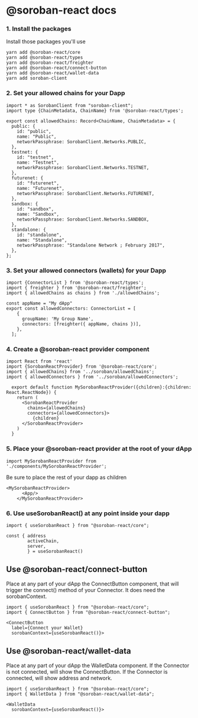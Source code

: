 # @soroban-react docs


### 1. Install the packages
Install those packages you'll use
```
yarn add @soroban-react/core
yarn add @soroban-react/types
yarn add @soroban-react/freighter
yarn add @soroban-react/connect-button
yarn add @soroban-react/wallet-data
yarn add soroban-client
```
### 2. Set your allowed chains for your Dapp
```
import * as SorobanClient from "soroban-client";
import type {ChainMetadata, ChainName} from '@soroban-react/types';

export const allowedChains: Record<ChainName, ChainMetadata> = {
  public: {
    id: "public",
    name: "Public",
    networkPassphrase: SorobanClient.Networks.PUBLIC,
  },
  testnet: {
    id: "testnet",
    name: "Testnet",
    networkPassphrase: SorobanClient.Networks.TESTNET,
  },
  futurenet: {
    id: "futurenet",
    name: "Futurenet",
    networkPassphrase: SorobanClient.Networks.FUTURENET,
  },
  sandbox: {
    id: "sandbox",
    name: "Sandbox",
    networkPassphrase: SorobanClient.Networks.SANDBOX,
  },
  standalone: {
    id: "standalone",
    name: "Standalone",
    networkPassphrase: "Standalone Network ; February 2017",
  },
};
```

### 3. Set your allowed connectors (wallets) for your Dapp
```
import {ConnectorList } from '@soroban-react/types';
import { freighter } from '@soroban-react/freighter';
import { allowedChains as chains } from './allowedChains';

const appName = "My dApp"
export const allowedConnectors: ConnectorList = [
    {
      groupName: 'My Group Name',
      connectors: [freighter({ appName, chains })],
    },
  ];
```
### 4. Create a @soroban-react provider component
```
import React from 'react'
import {SorobanReactProvider} from '@soroban-react/core';
import { allowedChains} from '../soroban/allowedChains';
import { allowedConnectors } from '../soroban/allowedConnectors';
 
  export default function MySorobanReactProvider({children}:{children: React.ReactNode}) {
    return (
      <SorobanReactProvider
        chains={allowedChains}
        connectors={allowedConnectors}>
          {children}
      </SorobanReactProvider>
    )
  } 
```

### 5. Place your @soroban-react provider at the root of your dApp

```
import MySorobanReactProvider from './components/MySorobanReactProvider';

```
Be sure to place the rest of your dapp as children

```
<MySorobanReactProvider>
      <App/>
    </MySorobanReactProvider>
```

### 6. Use useSorobanReact() at any point inside your dapp
```
import { useSorobanReact } from "@soroban-react/core";

```

```
const { address
        activeChain,
        server,
        } = useSorobanReact()
```

## Use @soroban-react/connect-button
Place at any part of your dApp the ConnectButton component, that will trigger the connect() method of your Connector. It does need the sorobanContext.
```
import { useSorobanReact } from "@soroban-react/core";
import { ConnectButton } from "@soroban-react/connect-button";

<ConnectButton
  label={Connect your Wallet}
  sorobanContext={useSorobanReact()}>

```

## Use @soroban-react/wallet-data
Place at any part of your dApp the WalletData component. If the Connector is not connected, will show the ConnectButton. If the Connector is connected, will show address and network.

```
import { useSorobanReact } from "@soroban-react/core";
import { WalletData } from "@soroban-react/wallet-data";

<WalletData
  sorobanContext={useSorobanReact()}>
```
